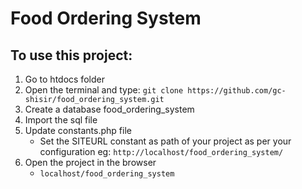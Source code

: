 # Food Ordering System
## To use this project:
1. Go to htdocs folder
1. Open the terminal and type: `git clone https://github.com/gc-shisir/food_ordering_system.git`
1. Create a database food_ordering_system
1. Import the sql file
1. Update constants.php file
    - Set the SITEURL constant as path of your project as per your configuration eg: ` http://localhost/food_ordering_system/ `
1. Open the project in the browser
    - `localhost/food_ordering_system`
